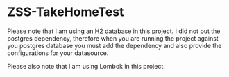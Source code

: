 # ZSS-TakeHomeTest

Please note that I am using an H2 database in this project. 
I did not put the postgres dependency, therefore when you are running the project against you postgres database you must add the dependency and also provide the configurations for your datasource.

Please also note that I am using Lombok in this project.
